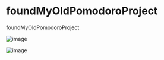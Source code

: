 # foundMyOldPomodoroProject
 foundMyOldPomodoroProject


![image](https://github.com/1darshanpatil/foundMyOldPomodoroProject/assets/72539638/ed74e5f1-12e5-4729-b613-c689562ffb01)

![image](https://github.com/1darshanpatil/foundMyOldPomodoroProject/assets/72539638/0b4a4001-4c5d-4878-86c2-4667b1d39f5c)

